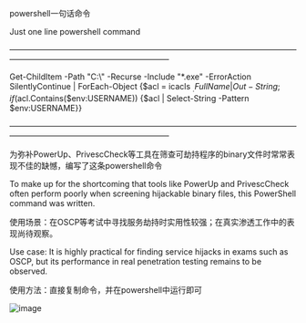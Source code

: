 powershell一句话命令

Just one line powershell command

————————————————————————————————————————————————————————

Get-ChildItem -Path "C:\\" -Recurse -Include "*.exe" -ErrorAction SilentlyContinue | ForEach-Object {$acl = icacls $_.FullName | Out-String; if ($acl.Contains($env:USERNAME)) {$acl | Select-String -Pattern $env:USERNAME}}

————————————————————————————————————————————————————————

为弥补PowerUp、PrivescCheck等工具在筛查可劫持程序的binary文件时常常表现不佳的缺憾，编写了这条powershell命令

To make up for the shortcoming that tools like PowerUp and PrivescCheck often perform poorly when screening hijackable binary files, this PowerShell command was written.

使用场景：在OSCP等考试中寻找服务劫持时实用性较强；在真实渗透工作中的表现尚待观察。

Use case: It is highly practical for finding service hijacks in exams such as OSCP, but its performance in real penetration testing remains to be observed.

使用方法：直接复制命令，并在powershell中运行即可

![image](https://github.com/SiennaSkies/Service-Binary-Hijacking-Finder/assets/105592340/ef56d799-82e0-4c1a-b710-28e44701f011)
